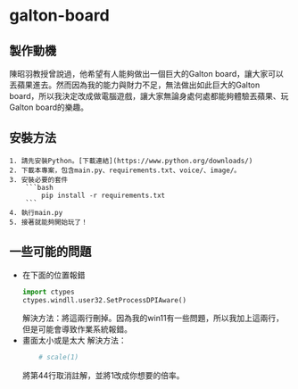 # galton-board
## 製作動機
陳昭羽教授曾說過，他希望有人能夠做出一個巨大的Galton board，讓大家可以丟蘋果進去。然而因為我的能力與財力不足，無法做出如此巨大的Galton board，所以我決定改成做電腦遊戲，讓大家無論身處何處都能夠體驗丟蘋果、玩Galton board的樂趣。
## 安裝方法
    1. 請先安裝Python。[下載連結](https://www.python.org/downloads/)
    2. 下載本專案，包含main.py、requirements.txt、voice/、image/。
    3. 安裝必要的套件
        ```bash
            pip install -r requirements.txt
        ```
    4. 執行main.py
    5. 接著就能夠開始玩了！
## 一些可能的問題
- 在下面的位置報錯
    ```python
    import ctypes
    ctypes.windll.user32.SetProcessDPIAware()
    ```
    解決方法：將這兩行刪掉。因為我的win11有一些問題，所以我加上這兩行，但是可能會導致作業系統報錯。
- 畫面太小或是太大
    解決方法：
    ```python
        # scale(1)
    ```
    將第44行取消註解，並將1改成你想要的倍率。

